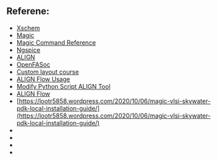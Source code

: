 ## Referene:
- [Xschem](https://xschem.sourceforge.io/stefan/xschem_man/xschem_man.html)
- [Magic](http://opencircuitdesign.com/magic/magic_docs.html)
- [Magic Command Reference](https://vsdtapeout-dqo1543.slack.com/archives/C04NEPFLMJ5/p1675946439495339)
- [Ngspice](https://ngspice.sourceforge.io/ngspice-tutorial.html)
- [ALIGN](https://align-analoglayout.github.io/ALIGN-public/notes/flow.html)
- [OpenFASoc](https://github.com/sanampudig/OpenFASoC/tree/main/AUXCELL)
- [Custom layout course](https://www.udemy.com/course/vlsi-academy-custom-layout/?couponCode=868111D52016633944DE)
- [ALIGN Flow Usage](https://1drv.ms/v/s!Ai4WW_jutenghoMJiplUM5Bygk1IGQ)
- [Modify Python Script ALIGN Tool](https://1drv.ms/v/s!Ai4WW_jutenghoM4JLbwC4_BBz3e3g?e=dq553l)
- [ALIGN Flow](https://docs.google.com/document/d/1RldOLssqc29qNuLmmlAmxlnkeW40NMr4uQ9kXzd2MMI/edit?usp=sharing)
- [https://lootr5858.wordpress.com/2020/10/06/magic-vlsi-skywater-pdk-local-installation-guide/](https://lootr5858.wordpress.com/2020/10/06/magic-vlsi-skywater-pdk-local-installation-guide/)
- []()
- []()
- []()
- []()





